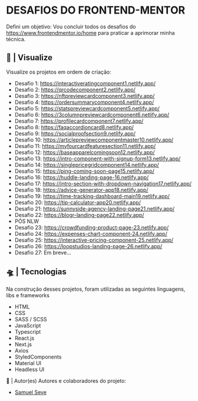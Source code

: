 # DESAFIOS DO FRONTEND-MENTOR
Defini um objetivo: Vou concluir todos os desafios do https://www.frontendmentor.io/home para praticar a aprimorar minha técnica.

## 🔎 | Visualize
Visualize os projetos em ordem de criação:

- Desafio 1: https://interactiveratingcomponent1.netlify.app/
- Desafio 2: https://qrcodecomponent2.netlify.app/
- Desafio 3: https://nftpreviewcardcomponent3.netlify.app/
- Desafio 4: https://ordersummarycomponent4.netlify.app/
- Desafio 5: https://statspreviewcardcomponent5.netlify.app/
- Desafio 6: https://3columnpreviewcardcomponent6.netlify.app/
- Desafio 7: https://profilecardcomponent7.netlify.app/
- Desafio 8: https://faqaccordioncard8.netlify.app/
- Desafio 9: https://socialproofsection9.netlify.app/
- Desafio 10: https://articlepreviewcomponentmaster10.netlify.app/
- Desafio 11: https://myfourcardfeaturesection11.netlify.app/
- Desafio 12: https://baseapparelcomingsoon12.netlify.app/
- Desafio 13: https://intro-component-with-signup-form13.netlify.app/
- Desafio 14: https://singlepricegridcomponent14.netlify.app/
- Desafio 15: https://ping-coming-soon-page15.netlify.app/
- Desafio 16: https://huddle-landing-page-16.netlify.app/
- Desafio 17: https://intro-section-with-dropdown-navigation17.netlify.app/
- Desafio 18: https://advice-generator-app18.netlify.app/
- Desafio 19: https://time-tracking-dashboard-main19.netlify.app/
- Desafio 20: https://tip-calculator-app20.netlify.app/
- Desafio 21: https://sunnyside-agency-landing-page21.netlify.app/
- Desafio 22: https://blogr-landing-page22.netlify.app/
- PÓS NLW
- Desafio 23: https://crowdfunding-product-page-23.netlify.app/
- Desafio 24: https://expenses-chart-component-24.netlify.app/
- Desafio 25: https://interactive-pricing-component-25.netlify.app/
- Desafio 26: https://loopstudios-landing-page-26.netlify.app/
- Desafio 27: Em breve...

## 🛸 | Tecnologias
Na construção desses projetos, foram utilizadas as seguintes linguagens, libs e frameworks

- HTML
- CSS 
- SASS / SCSS
- JavaScript
- Typescript
- React.js
- Next.js
- Axios
- StyledComponents
- Material UI
- Headless UI


👥 | Autor(es)
Autores e colaboradores do projeto:

- [Samuel Seve](https://github.com/nihilboy1)

